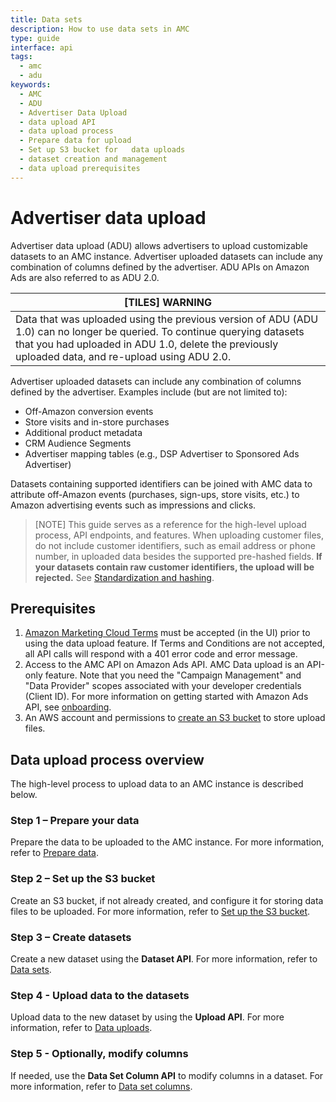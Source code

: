 ```yaml
---
title: Data sets
description: How to use data sets in AMC
type: guide
interface: api
tags:
  - amc
  - adu
keywords: 
  - AMC
  - ADU
  - Advertiser Data Upload
  - data upload API 
  - data upload process 
  - Prepare data for upload 
  - Set up S3 bucket for   data uploads 
  - dataset creation and management 
  - data upload prerequisites
---
```

# Advertiser data upload

Advertiser data upload (ADU) allows advertisers to upload customizable datasets to an AMC instance. Advertiser uploaded datasets can include any combination of columns defined by the advertiser. ADU APIs on Amazon Ads are also referred to as ADU 2.0.

| [TILES] WARNING                                                                                                                                                                                                                 |
| ------------------------------------------------------------------------------------------------------------------------------------------------------------------------------------------------------------------------------- |
| Data that was uploaded using the previous version of ADU (ADU 1.0) can no longer be queried.  To continue querying datasets that you had uploaded in ADU 1.0, delete the previously uploaded data, and re-upload using ADU 2.0. |

Advertiser uploaded datasets can include any combination of columns defined by the advertiser. Examples include (but are not limited to):

- Off-Amazon conversion events
- Store visits and in-store purchases
- Additional product metadata
- CRM Audience Segments
- Advertiser mapping tables (e.g., DSP Advertiser to Sponsored Ads Advertiser)

Datasets containing supported identifiers can be joined with AMC data to attribute off-Amazon events (purchases, sign-ups, store visits, etc.) to Amazon advertising events such as impressions and clicks.

> [NOTE] This guide serves as a reference for the high-level upload process, API endpoints, and features.  When uploading customer files, do not include customer identifiers, such as email address or phone number, in uploaded data besides the supported pre-hashed fields. **If your datasets contain raw customer identifiers, the upload will be rejected.** See [Standardization and hashing](guides/amazon-marketing-cloud/advertiser-data-upload/advertiser-data-prepare-data#standardization-and-hashing).

## Prerequisites

1. [Amazon Marketing Cloud Terms](https://advertising.amazon.com/marketing-cloud/terms/AMC_Terms.html) must be accepted (in the UI) prior to using the data upload feature. If Terms and Conditions are not accepted, all API calls will respond with a 401 error code and error message.
2. Access to the AMC API on Amazon Ads API. AMC Data upload is an API-only feature. Note that you need the "Campaign Management" and "Data Provider" scopes associated with your developer credentials (Client ID). For more information on getting started with Amazon Ads API, see [onboarding](guides/onboarding/overview).
3. An AWS account and permissions to [create an S3 bucket](guides/amazon-marketing-cloud/advertiser-data-upload/advertiser-data-s3-bucket) to store upload files.

## Data upload process overview

The high-level process to upload data to an AMC instance is described below.

### Step 1 – Prepare your data

Prepare the data to be uploaded to the AMC instance. For more information, refer to [Prepare data](guides/amazon-marketing-cloud/advertiser-data-upload/advertiser-data-prepare-data).

### Step 2 – Set up the S3 bucket

Create an S3 bucket, if not already created, and configure it for storing data files to be uploaded. For more information, refer to [Set up the S3 bucket](guides/amazon-marketing-cloud/advertiser-data-upload/advertiser-data-s3-bucket).

### Step 3 – Create datasets

Create a new dataset using the **Dataset API**. For more information, refer to [Data sets](guides/amazon-marketing-cloud/advertiser-data-upload/advertiser-data-sets).

### Step 4 - Upload data to the datasets

Upload data to the new dataset by using the **Upload API**. For more information, refer to [Data uploads](guides/amazon-marketing-cloud/advertiser-data-upload/advertiser-data-upload).

### Step 5 - Optionally, modify columns

If needed, use the **Data Set Column API** to modify columns in a dataset. For more information, refer to [Data set columns](guides/amazon-marketing-cloud/advertiser-data-upload/advertiser-data-column).

